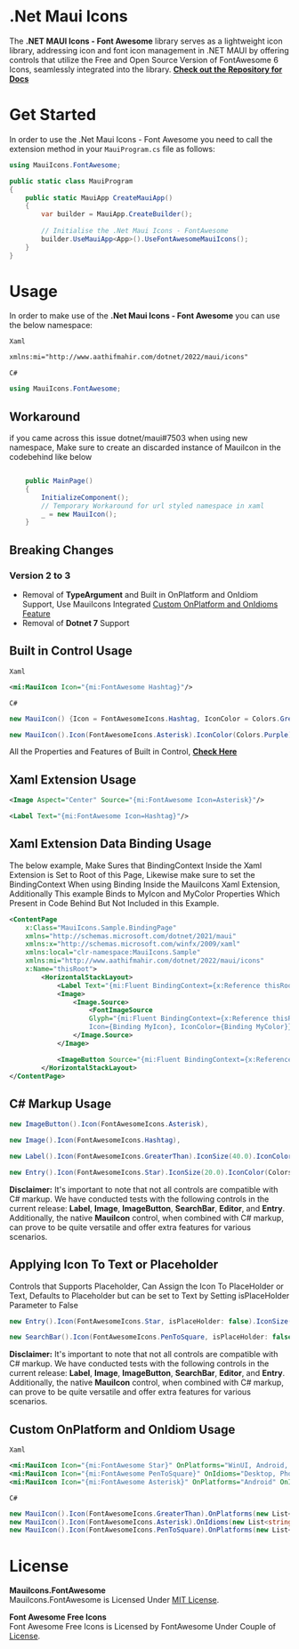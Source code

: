 # .Net Maui Icons

The **.NET MAUI Icons - Font Awesome** library serves as a lightweight icon library, addressing icon and font icon management in .NET MAUI by offering controls that utilize the Free and Open Source Version of FontAwesome 6 Icons, seamlessly integrated into the library.
**[Check out the Repository for Docs](https://github.com/AathifMahir/MauiIcons)**

# Get Started
In order to use the .Net Maui Icons - Font Awesome you need to call the extension method in your `MauiProgram.cs` file as follows:

```csharp
using MauiIcons.FontAwesome;

public static class MauiProgram
{
	public static MauiApp CreateMauiApp()
	{
		var builder = MauiApp.CreateBuilder();
		
		// Initialise the .Net Maui Icons - FontAwesome
		builder.UseMauiApp<App>().UseFontAwesomeMauiIcons();
	}
}
```

# Usage


In order to make use of the **.Net Maui Icons - Font Awesome** you can use the below namespace:

`Xaml`

```xml
xmlns:mi="http://www.aathifmahir.com/dotnet/2022/maui/icons"
```

`C#`
```csharp
using MauiIcons.FontAwesome;
```

## Workaround

if you came across this issue dotnet/maui#7503 when using new namespace, Make sure to create an discarded instance of MauiIcon in the codebehind like below

```csharp

    public MainPage()
    {
        InitializeComponent();
        // Temporary Workaround for url styled namespace in xaml
        _ = new MauiIcon();
    }

```

## Breaking Changes

### Version 2 to 3

  - Removal of **TypeArgument** and Built in OnPlatform and OnIdiom Support, Use MauiIcons Integrated [Custom OnPlatform and OnIdioms Feature](#custom-onplatform-and-onidiom-usage)
  - Removal of **Dotnet 7** Support

## Built in Control Usage

`Xaml`
```xml
<mi:MauiIcon Icon="{mi:FontAwesome Hashtag}"/>
```
`C#`
```csharp
new MauiIcon() {Icon = FontAwesomeIcons.Hashtag, IconColor = Colors.Green};

new MauiIcon().Icon(FontAwesomeIcons.Asterisk).IconColor(Colors.Purple);
```

All the Properties and Features of Built in Control, **[Check Here](https://github.com/AathifMahir/MauiIcons)**


## Xaml Extension Usage
```xml
<Image Aspect="Center" Source="{mi:FontAwesome Icon=Asterisk}"/>

<Label Text="{mi:FontAwesome Icon=Hashtag}"/>
```

## Xaml Extension Data Binding Usage

The below example, Make Sures that BindingContext Inside the Xaml Extension is Set to Root of this Page, Likewise make sure to set the BindingContext When using Binding Inside the MauiIcons Xaml Extension, Additionally This example Binds to MyIcon and MyColor Properties Which Present in Code Behind But Not Included in this Example.
```xml
<ContentPage
    x:Class="MauiIcons.Sample.BindingPage"
    xmlns="http://schemas.microsoft.com/dotnet/2021/maui"
    xmlns:x="http://schemas.microsoft.com/winfx/2009/xaml"
    xmlns:local="clr-namespace:MauiIcons.Sample"
    xmlns:mi="http://www.aathifmahir.com/dotnet/2022/maui/icons"
    x:Name="thisRoot">
        <HorizontalStackLayout>
            <Label Text="{mi:Fluent BindingContext={x:Reference thisRoot}, Icon={Binding MyIcon}, IconColor={Binding MyColor}}" />
            <Image>
                <Image.Source>
                    <FontImageSource 
                    Glyph="{mi:Fluent BindingContext={x:Reference thisRoot}, 
                    Icon={Binding MyIcon}, IconColor={Binding MyColor}}" />
                </Image.Source>
            </Image>

            <ImageButton Source="{mi:Fluent BindingContext={x:Reference thisRoot}, Icon={Binding MyIcon}, IconColor={Binding MyColor}" />
        </HorizontalStackLayout>
</ContentPage>
```

## C# Markup Usage

```csharp
new ImageButton().Icon(FontAwesomeIcons.Asterisk),

new Image().Icon(FontAwesomeIcons.Hashtag),

new Label().Icon(FontAwesomeIcons.GreaterThan).IconSize(40.0).IconColor(Colors.Red),

new Entry().Icon(FontAwesomeIcons.Star).IconSize(20.0).IconColor(Colors.Aqua),
```

**Disclaimer:** It's important to note that not all controls are compatible with C# markup. We have conducted tests with the following controls in the current release: **Label**, **Image**, **ImageButton**, **SearchBar**, **Editor**, and **Entry**. Additionally, the native **MauiIcon** control, when combined with C# markup, can prove to be quite versatile and offer extra features for various scenarios.

## Applying Icon To Text or Placeholder
Controls that Supports Placeholder, Can Assign the Icon To PlaceHolder or Text, 
Defaults to Placeholder but can be set to Text by Setting isPlaceHolder Parameter to False

```csharp
new Entry().Icon(FontAwesomeIcons.Star, isPlaceHolder: false).IconSize(20.0).IconColor(Colors.Aqua);

new SearchBar().Icon(FontAwesomeIcons.PenToSquare, isPlaceHolder: false);
```

**Disclaimer:** It's important to note that not all controls are compatible with C# markup. We have conducted tests with the following controls in the current release: **Label**, **Image**, **ImageButton**, **SearchBar**, **Editor**, and **Entry**. Additionally, the native **MauiIcon** control, when combined with C# markup, can prove to be quite versatile and offer extra features for various scenarios.

## Custom OnPlatform and OnIdiom Usage
`Xaml`

```xml
<mi:MauiIcon Icon="{mi:FontAwesome Star}" OnPlatforms="WinUI, Android, MacCatalyst"/>
<mi:MauiIcon Icon="{mi:FontAwesome PenToSquare}" OnIdioms="Desktop, Phone, Tablet"/>
<mi:MauiIcon Icon="{mi:FontAwesome Asterisk}" OnPlatforms="Android" OnIdioms="Phone"/>
```

`C#`
```csharp
new MauiIcon().Icon(FontAwesomeIcons.GreaterThan).OnPlatforms(new List<string>{"WinUI", "Android"});
new MauiIcon().Icon(FontAwesomeIcons.Asterisk).OnIdioms(new List<string>{"Desktop", "Phone"});
new MauiIcon().Icon(FontAwesomeIcons.PenToSquare).OnPlatforms(new List<string>{"WinUI", "Android"}).OnIdioms(new List<string>{"Desktop", "Phone"});
```

# License

**MauiIcons.FontAwesome**  
MauiIcons.FontAwesome is Licensed Under [MIT License](https://github.com/AathifMahir/MauiIcons/blob/master/LICENSE).

**Font Awesome Free Icons**  
Font Awesome Free Icons is Licensed by FontAwesome Under Couple of [License](https://fontawesome.com/license/free).



